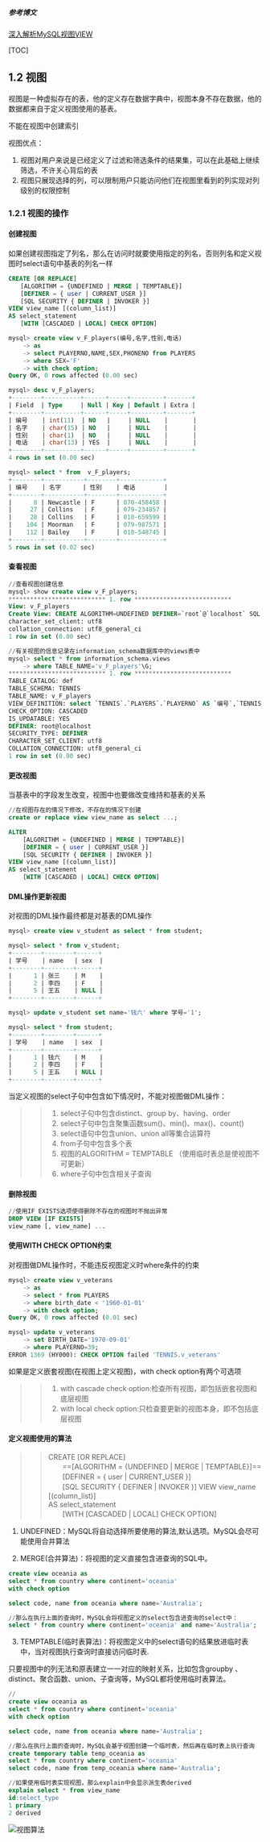 ##### 参考博文
[深入解析MySQL视图VIEW](https://www.cnblogs.com/geaozhang/p/6792369.html)

[TOC]

## 1.2 视图
视图是一种虚拟存在的表，他的定义存在数据字典中，视图本身不存在数据，他的数据都来自于定义视图使用的基表。

不能在视图中创建索引

视图优点：
1. 视图对用户来说是已经定义了过滤和筛选条件的结果集，可以在此基础上继续筛选，不许关心背后的表
2. 视图只展现选择的列，可以限制用户只能访问他们在视图里看到的列实现对列级别的权限控制

### 1.2.1 视图的操作
#### 创建视图
如果创建视图指定了列名，那么在访问时就要使用指定的列名，否则列名和定义视图时select语句中基表的列名一样
```SQL
CREATE [OR REPLACE]   
　　[ALGORITHM = {UNDEFINED | MERGE | TEMPTABLE}]  
　　[DEFINER = { user | CURRENT_USER }]  
　　[SQL SECURITY { DEFINER | INVOKER }]
VIEW view_name [(column_list)]  
AS select_statement  
　　[WITH [CASCADED | LOCAL] CHECK OPTION]

mysql> create view v_F_players(编号,名字,性别,电话)
    -> as
    -> select PLAYERNO,NAME,SEX,PHONENO from PLAYERS
    -> where SEX='F'
    -> with check option;
Query OK, 0 rows affected (0.00 sec)

mysql> desc v_F_players;
+--------+----------+------+-----+---------+-------+
| Field  | Type     | Null | Key | Default | Extra |
+--------+----------+------+-----+---------+-------+
| 编号    | int(11)  | NO   |     | NULL    |       |
| 名字    | char(15) | NO   |     | NULL    |       |
| 性别    | char(1)  | NO   |     | NULL    |       |
| 电话    | char(13) | YES  |     | NULL    |       |
+--------+----------+------+-----+---------+-------+
4 rows in set (0.00 sec)

mysql> select * from  v_F_players;
+--------+-----------+--------+------------+
| 编号    | 名字      | 性别    | 电话        |
+--------+-----------+--------+------------+
|      8 | Newcastle | F      | 070-458458 |
|     27 | Collins   | F      | 079-234857 |
|     28 | Collins   | F      | 010-659599 |
|    104 | Moorman   | F      | 079-987571 |
|    112 | Bailey    | F      | 010-548745 |
+--------+-----------+--------+------------+
5 rows in set (0.02 sec)
```
#### 查看视图
```SQL
//查看视图创建信息
mysql> show create view v_F_players;
*************************** 1. row ***************************
View: v_F_players
Create View: CREATE ALGORITHM=UNDEFINED DEFINER=`root`@`localhost` SQL SECURITY DEFINER VIEW `v_F_players` AS select `PLAYERS`.`PLAYERNO` AS `编号`,`PLAYERS`.`NAME` AS `名字`,`PLAYERS`.`SEX` AS `性别`,`PLAYERS`.`PHONENO` AS `电话` from `PLAYERS` where (`PLAYERS`.`SEX` = 'F') WITH CASCADED CHECK OPTION
character_set_client: utf8
collation_connection: utf8_general_ci
1 row in set (0.00 sec)

//有关视图的信息记录在information_schema数据库中的views表中
mysql> select * from information_schema.views 
    -> where TABLE_NAME='v_F_players'\G;
*************************** 1. row ***************************
TABLE_CATALOG: def
TABLE_SCHEMA: TENNIS
TABLE_NAME: v_F_players
VIEW_DEFINITION: select `TENNIS`.`PLAYERS`.`PLAYERNO` AS `编号`,`TENNIS`.`PLAYERS`.`NAME` AS `名字`,`TENNIS`.`PLAYERS`.`SEX` AS `性别`,`TENNIS`.`PLAYERS`.`PHONENO` AS `电话` from `TENNIS`.`PLAYERS` where (`TENNIS`.`PLAYERS`.`SEX` = 'F')
CHECK_OPTION: CASCADED
IS_UPDATABLE: YES
DEFINER: root@localhost
SECURITY_TYPE: DEFINER
CHARACTER_SET_CLIENT: utf8
COLLATION_CONNECTION: utf8_general_ci
1 row in set (0.00 sec) 
```

#### 更改视图
当基表中的字段发生改变，视图中也要做改变维持和基表的关系
```SQL
//在视图存在的情况下修改，不存在的情况下创建
create or replace view view_name as select ...;

ALTER
    [ALGORITHM = {UNDEFINED | MERGE | TEMPTABLE}]
    [DEFINER = { user | CURRENT_USER }]
    [SQL SECURITY { DEFINER | INVOKER }]
VIEW view_name [(column_list)]
AS select_statement
    [WITH [CASCADED | LOCAL] CHECK OPTION]
```

#### DML操作更新视图
对视图的DML操作最终都是对基表的DML操作
```SQL
mysql> create view v_student as select * from student;

mysql> select * from v_student;
+--------+--------+------+
| 学号    | name   | sex  |
+--------+--------+------+
|      1 | 张三    | M    |
|      2 | 李四    | F    |
|      5 | 王五    | NULL |
+--------+--------+------+

mysql> update v_student set name='钱六' where 学号='1';

mysql> select * from student;
+--------+--------+------+
| 学号    | name   | sex  |
+--------+--------+------+
|      1 | 钱六    | M    |
|      2 | 李四    | F    |
|      5 | 王五    | NULL |
+--------+--------+------+
```
当定义视图的select子句中包含如下情况时，不能对视图做DML操作：
>>1. select子句中包含distinct、group by、having、order
>>2. select子句中包含聚集函数sum()、min()、max()、count()
>>3. select语句中包含union、union all等集合运算符
>>4. from子句中包含多个表
>>5. 视图的ALGORITHM = TEMPTABLE （使用临时表总是使视图不可更新）
>>6. where子句中包含相关子查询

#### 删除视图
```SQL
//使用IF EXISTS选项使得删除不存在的视图时不抛出异常
DROP VIEW [IF EXISTS]   
view_name [, view_name] ...
```

#### 使用WITH CHECK OPTION约束 
对视图做DML操作时，不能违反视图定义时where条件的约束
```SQL
mysql> create view v_veterans
    -> as
    -> select * from PLAYERS
    -> where birth_date < '1960-01-01'
    -> with check option;
Query OK, 0 rows affected (0.01 sec)

mysql> update v_veterans
    -> set BIRTH_DATE='1970-09-01'
    -> where PLAYERNO=39;
ERROR 1369 (HY000): CHECK OPTION failed 'TENNIS.v_veterans'
```
如果是定义嵌套视图(在视图上定义视图)，with check option有两个可选项
>>1. with cascade check option:检查所有视图，即包括嵌套视图和底层视图
>>2. with local check option:只检查要更新的视图本身，即不包括底层视图

#### 定义视图使用的算法
>>CREATE [OR REPLACE]   
　　==[ALGORITHM = {UNDEFINED | MERGE | TEMPTABLE}]==
　　[DEFINER = { user | CURRENT_USER }]  
　　[SQL SECURITY { DEFINER | INVOKER }]
VIEW view_name [(column_list)]  
AS select_statement  
　　[WITH [CASCADED | LOCAL] CHECK OPTION]

1. UNDEFINED：MySQL将自动选择所要使用的算法,默认选项。MySQL会尽可能使用合并算法


2. MERGE(合并算法)：将视图的定义直接包含进查询的SQL中。
```SQL
create view oceania as
select * from country where continent='oceania'
with check option

select code, name from oceania where name='Australia';

//那么在执行上面的查询时，MySQL会将视图定义的select包含进查询的select中：
select * from country where continent='oceania' and name='Australia';
```

3. TEMPTABLE(临时表算法)：将视图定义中的select语句的结果放进临时表中，当对视图执行查询时直接访问临时表.

只要视图中的列无法和原表建立一一对应的映射关系，比如包含groupby 、distinct、聚合函数、union、子查询等，MySQL都将使用临时表算法。
```SQL
//
create view oceania as
select * from country where continent='oceania'
with check option

select code, name from oceania where name='Australia';

//那么在执行上面的查询时，MySQL会基于视图创建一个临时表，然后再在临时表上执行查询
create temporary table temp_oceania as
select * from country where continent='oceania'
select code, name from temp_oceania where name='Australia';

//如果使用临时表实现视图，那么explain中会显示派生表derived
explain select * from view_name
id:select_type
1 primary
2 derived
```
![视图算法](./pic/MySQL高级特性_视图算法.jpeg)